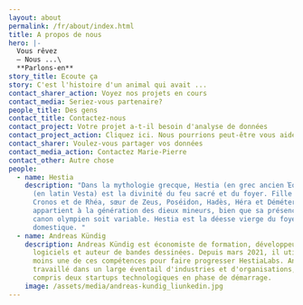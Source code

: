 ```yaml
---
layout: about
permalink: /fr/about/index.html
title: A propos de nous
hero: |-
  Vous rêvez
  — Nous ...\
  **Parlons-en**
story_title: Ecoute ça
story: C'est l'histoire d'un animal qui avait ...
contact_sharer_action: Voyez nos projets en cours
contact_media: Seriez-vous partenaire?
people_title: Des gens
contact_title: Contactez-nous
contact_project: Votre projet a-t-il besoin d'analyse de données
contact_project_action: Cliquez ici. Nous pourrions peut-être vous aider.
contact_sharer: Voulez-vous partager vos données
contact_media_action: Contactez Marie-Pierre
contact_other: Autre chose
people:
  - name: Hestia
    description: "Dans la mythologie grecque, Hestia (en grec ancien Ἑστία / Hestía)
      (en latin Vesta) est la divinité du feu sacré et du foyer. Fille aînée de
      Cronos et de Rhéa, sœur de Zeus, Poséidon, Hadès, Héra et Déméter, elle
      appartient à la génération des dieux mineurs, bien que sa présence dans le
      canon olympien soit variable. Hestia est la déesse vierge du foyer
      domestique. "
  - name: Andreas Kündig
    description: Andreas Kündig est économiste de formation, développeur de
      logiciels et auteur de bandes dessinées. Depuis mars 2021, il utilise au
      moins une de ces compétences pour faire progresser HestiaLabs. Andreas a
      travaillé dans un large éventail d'industries et d'organisations, y
      compris deux startups technologiques en phase de démarrage.
    image: /assets/media/andreas-kundig_liunkedin.jpg
---
```

